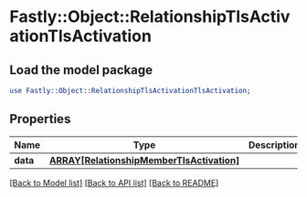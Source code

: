 # Fastly::Object::RelationshipTlsActivationTlsActivation

## Load the model package
```perl
use Fastly::Object::RelationshipTlsActivationTlsActivation;
```

## Properties
Name | Type | Description | Notes
------------ | ------------- | ------------- | -------------
**data** | [**ARRAY[RelationshipMemberTlsActivation]**](RelationshipMemberTlsActivation.md) |  | [optional] 

[[Back to Model list]](../README.md#documentation-for-models) [[Back to API list]](../README.md#documentation-for-api-endpoints) [[Back to README]](../README.md)


